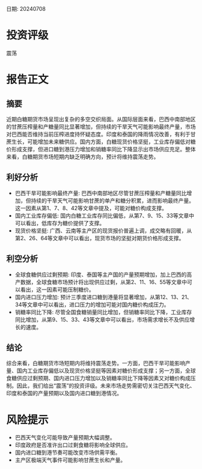 
日期: 20240708

# 投资评级

震荡

# 报告正文

## 摘要

近期白糖期货市场呈现出复杂的多空交织局面。从国际层面来看，巴西中南部地区的甘蔗压榨量和产糖量同比显著增加，但持续的干旱天气可能影响最终产量，市场对巴西能否维持当前压榨进度持怀疑态度。印度和泰国的降雨情况改善，有利于甘蔗生长，可能增加未来糖供应。国内方面，白糖现货价格坚挺，工业库存偏低对糖价形成支撑，但进口糖到港压力增加和销糖率同比下降显示出市场供应充足。整体来看，白糖期货市场短期内缺乏明确方向，预计将维持震荡走势。

## 利好分析

* 巴西干旱可能影响最终产量: 巴西中南部地区尽管甘蔗压榨量和产糖量同比增加，但持续的干旱天气可能影响甘蔗的单产和糖分积累，进而影响最终产量。这一因素从第1、7、8、42等文章中提及，可能对糖价构成支撑。
* 国内工业库存偏低: 国内白糖工业库存同比偏低，从第7、9、15、33等文章中可以看出，低库存为糖价提供了支撑。
* 现货价格坚挺: 广西、云南等主产区的现货报价普遍上调，成交略有回暖，从第2、26、64等文章中可以看出，现货市场的坚挺对期货价格形成支撑。

## 利空分析

* 全球食糖供应过剩预期: 印度、泰国等主产国的产量预期增加，加上巴西的高产数据，全球食糖市场预计将出现供应过剩，从第2、11、16、55等文章中可以看出，这一因素可能压制糖价。
* 国内进口压力增加: 预计三季度进口糖到港量将显著增加，从第12、13、21、34等文章中可以看出，进口压力的增加可能对国内糖价构成压力。
* 销糖率同比下降: 尽管全国食糖销量同比增加，但销糖率同比下降，工业库存同比增加，从第9、15、33、43等文章中可以看出，市场需求增长不及供应增长的速度。

## 结论

综合来看，白糖期货市场短期内将维持震荡走势。一方面，巴西干旱可能影响产量、国内工业库存偏低以及现货价格坚挺等因素对糖价形成支撑；另一方面，全球食糖供应过剩预期、国内进口压力增加以及销糖率同比下降等因素又对糖价构成压制。因此，我们给出“震荡”的投资评级。未来市场走势需密切关注巴西天气变化、印度和泰国的产量预期以及国内进口糖到港情况。

# 风险提示

* 巴西天气变化可能导致产量预期大幅调整。
* 印度政府是否准许出口过剩食糖将影响全球供应。
* 国内进口糖到港节奏可能改变市场供需平衡。
* 主产区极端天气事件可能影响甘蔗生长和产量。

